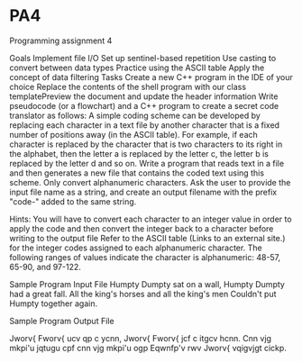 # PA4
Programming assignment 4

Goals
Implement file I/O
Set up sentinel-based repetition
Use casting to convert between data types
Practice using the ASCII table
Apply the concept of data filtering
Tasks
Create a new C++ program in the IDE of your choice
Replace the contents of the shell program with our class templatePreview the document and update the header information
Write pseudocode (or a flowchart) and a C++ program to create a secret code translator as follows:
A simple coding scheme can be developed by replacing each character in a text file by another character that is a fixed number of positions away (in the ASCII table). For example, if each character is replaced by the character that is two characters to its right in the alphabet, then the letter a is replaced by the letter c,  the letter b is replaced by the letter d and so on.
Write a program that reads text in a file and then generates a new file that contains the coded text using this scheme.
Only convert alphanumeric characters.
Ask the user to provide the input file name as a string, and create an output filename with the prefix "code-" added to the same string.

Hints:
You will have to convert each character to an integer value in order to apply the code and then convert the integer back to a character before writing to the output file
Refer to the ASCII table (Links to an external site.) for the integer codes assigned to each alphanumeric character. The following ranges of values indicate the character is alphanumeric: 48-57, 65-90, and 97-122.


Sample Program Input File
Humpty Dumpty sat on a wall,
Humpty Dumpty had a great fall.
All the king's horses and all the king's men
Couldn't put Humpty together again.

Sample Program Output File

Jworv{ Fworv{ ucv qp c ycnn,
Jworv{ Fworv{ jcf c itgcv hcnn.
Cnn vjg mkpi'u jqtugu cpf cnn vjg mkpi'u ogp
Eqwnfp'v rwv Jworv{ vqigvjgt cickp.
